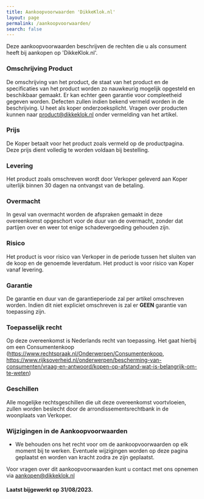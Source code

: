 ```yaml
---
title: Aankoopvoorwaarden 'DikkeKlok.nl'
layout: page
permalink: /aankoopvoorwaarden/
search: false
---
```

Deze aankoopvoorwaarden beschrijven de rechten die u als consument heeft bij aankopen op 'DikkeKlok.nl'.

### Omschrijving Product
De omschrijving van het product, de staat van het product en de specificaties van het product worden zo nauwkeurig mogelijk opgesteld en beschikbaar gemaakt. Er kan echter geen garantie voor compleetheid gegeven worden. Defecten zullen indien bekend vermeld worden in de beschrijving. U heet als koper onderzoeksplicht. Vragen over producten kunnen naar product@dikkeklok.nl onder vermelding van het artikel.

### Prijs
De Koper betaalt voor het product zoals vermeld op de productpagina. Deze prijs dient volledig te worden voldaan bij bestelling.

### Levering
Het product zoals omschreven wordt door Verkoper geleverd aan Koper uiterlijk binnen 30 dagen na ontvangst van de betaling.

### Overmacht
In geval van overmacht worden de afspraken gemaakt in deze overeenkomst opgeschort voor de duur van de overmacht, zonder dat partijen over en weer tot enige schadevergoeding gehouden zijn.

### Risico
Het product is voor risico van Verkoper in de periode tussen het sluiten van de koop en de genoemde leverdatum. Het product is voor risico van Koper vanaf levering.

### Garantie
De garantie en duur van de garantieperiode zal per artikel omschreven worden. Indien dit niet expliciet omschreven is zal er **GEEN** garantie van toepassing zijn. 

### Toepasselijk recht
Op deze overeenkomst is Nederlands recht van toepassing. Het gaat hierbij om een Consumentenkoop (https://www.rechtspraak.nl/Onderwerpen/Consumentenkoop, https://www.rijksoverheid.nl/onderwerpen/bescherming-van-consumenten/vraag-en-antwoord/kopen-op-afstand-wat-is-belangrijk-om-te-weten)

### Geschillen
Alle mogelijke rechtsgeschillen die uit deze overeenkomst voortvloeien, zullen worden beslecht door de arrondissementsrechtbank in de woonplaats van Verkoper.

### Wijzigingen in de Aankoopvoorwaarden

* We behouden ons het recht voor om de aankoopvoorwaarden op elk moment bij te werken. Eventuele wijzigingen worden op deze pagina geplaatst en worden van kracht zodra ze zijn geplaatst.

Voor vragen over dit aankoopvoorwaarden kunt u contact met ons opnemen via aankopen@dikkeklok.nl

#### Laatst bijgewerkt op 31/08/2023.